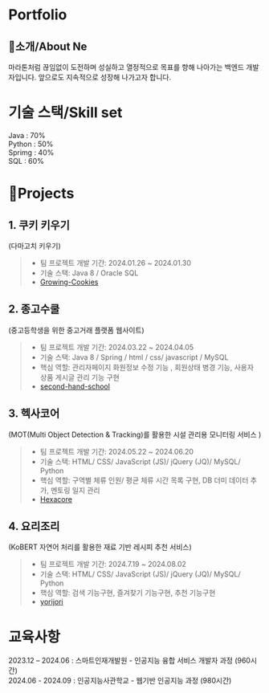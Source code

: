 # Portfolio     
## 👋소개/About Ne
마라톤처럼 끊임없이 도전하며 성실하고 열정적으로 목표를 향해 나아가는 백엔드 개발자입니다. 앞으로도 지속적으로 성장해 나가고자 합니다.

# 기술 스택/Skill set
Java : 70%  
Python : 50%  
Sprimg : 40%  
SQL :  60%


# 📝Projects
## 1. 쿠키 키우기   
   (다마고치 키우기)   
 > * 팀 프로젝트 개발 기간: 2024.01.26 ~ 2024.01.30   
 > * 기술 스택: Java 8 / Oracle SQL
 > * [Growing-Cookies](https://github.com/Lim-Jihun/Growing-Cookies)


## 2. 종고수쿨             
   (중고등학생을 위한 중고거래 플랫폼 웹사이트)     
  > * 팀 프로젝트 개발 기간: 2024.03.22 ~ 2024.04.05    
  > * 기술 스택: Java 8 / Spring / html / css/ javascript / MySQL
  > * 핵심 역할: 관리자페이지 화원정보 수정 기능 , 회원상태 병경 기능, 사용자 상품 게시글 관리 기능 구현
  > * [second-hand-school](https://github.com/Lim-Jihun/second-hand-school.git)

    
## 3. 헥사코어     
   (MOT(Multi Object Detection & Tracking)를 활용한 시설 관리용 모니터링 서비스 )
  > * 팀 프로젝트 개발 기간: 2024.05.22 ~ 2024.06.20
  > * 기술 스택: HTML/ CSS/ JavaScript (JS)/ jQuery (JQ)/ MySQL/ Python
  > * 핵심 역할: 구역별 체류 인원/ 평균 체류 시간 목록 구현, DB 더미 데이터 추가, 멘토링 일지 관리
  > * [Hexacore](https://github.com/Lim-Jihun/Hexacore.git)  


## 4. 요리조리       
   (KoBERT 자연어 처리를 활용한 재료 기반 레시피 추천 서비스)      
   > * 팀 프로젝트 개발 기간: 2024.7.19 ~ 2024.08.02      
   > * 기술 스택: HTML/ CSS/ JavaScript (JS)/ jQuery (JQ)/ MySQL/ Python
   > * 핵심 역할: 검색 기능구현, 즐겨찾기 기능구현, 추천 기능구현
   > * [yorijori](https://github.com/Lim-Jihun/yorijori.git)


# 교육사항
2023.12 – 2024.06 : 스마트인재개발원 - 인공지능 융합 서비스 개발자 과정 (960시간)   
2024.06 - 2024.09 : 인공지능사관학교 - 웹기반 인공지능 과정 (980시간)



